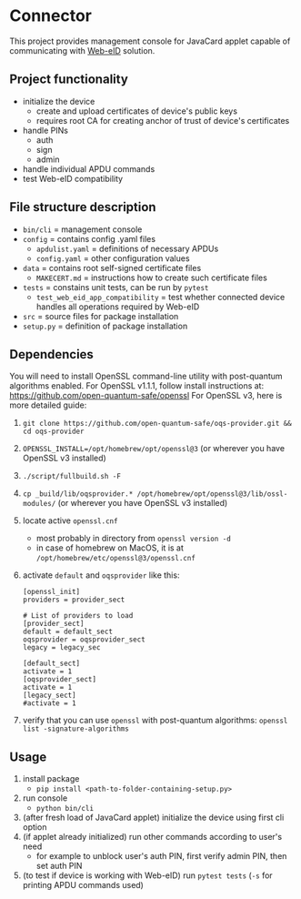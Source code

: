 # Connector

This project provides management console for JavaCard applet capable of communicating with [Web-eID](https://web-eid.eu/) solution.

## Project functionality

* initialize the device
    * create and upload certificates of device's public keys
    * requires root CA for creating anchor of trust of device's certificates
* handle PINs
    * auth
    * sign
    * admin
* handle individual APDU commands
* test Web-eID compatibility

## File structure description

* `bin/cli` = management console
* `config` = contains config .yaml files
    * `apdulist.yaml` = definitions of necessary APDUs
    * `config.yaml` = other configuration values
* `data` = contains root self-signed certificate files
    * `MAKECERT.md` = instructions how to create such certificate files
* `tests` = constains unit tests, can be run by `pytest`
    * `test_web_eid_app_compatibility` = test whether connected device handles all operations required by Web-eID
* `src` = source files for package installation
* `setup.py` = definition of package installation

## Dependencies

You will need to install OpenSSL command-line utility with post-quantum algorithms enabled.
For OpenSSL v1.1.1, follow install instructions at: <https://github.com/open-quantum-safe/openssl>
For OpenSSL v3, here is more detailed guide:

1. `git clone https://github.com/open-quantum-safe/oqs-provider.git && cd oqs-provider`
1. `OPENSSL_INSTALL=/opt/homebrew/opt/openssl@3` (or wherever you have OpenSSL v3 installed)
1. `./script/fullbuild.sh -F`
1. `cp _build/lib/oqsprovider.* /opt/homebrew/opt/openssl@3/lib/ossl-modules/` (or wherever you have OpenSSL v3 installed)
1. locate active `openssl.cnf`
   * most probably in directory from `openssl version -d`
   * in case of homebrew on MacOS, it is at `/opt/homebrew/etc/openssl@3/openssl.cnf`
1. activate `default` and `oqsprovider` like this:

    ```
    [openssl_init]
    providers = provider_sect

    # List of providers to load
    [provider_sect]
    default = default_sect
    oqsprovider = oqsprovider_sect
    legacy = legacy_sec

    [default_sect]
    activate = 1
    [oqsprovider_sect]
    activate = 1
    [legacy_sect]
    #activate = 1
    ```

1. verify that you can use `openssl` with post-quantum algorithms: `openssl list -signature-algorithms`

## Usage

1. install package
   * `pip install <path-to-folder-containing-setup.py>`
1. run console
   * `python bin/cli`
1. (after fresh load of JavaCard applet) initialize the device using first cli option
1. (if applet already initialized) run other commands according to user's need
   * for example to unblock user's auth PIN, first verify admin PIN, then set auth PIN
1. (to test if device is working with Web-eID) run `pytest tests` (`-s` for printing APDU commands used)
